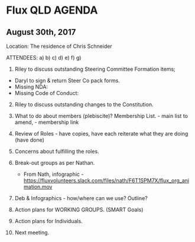# Flux QLD AGENDA

## August 30th, 2017

Location: The residence of Chris Schneider

ATTENDEES:
a)
b)
c)
d)
e)
f)
g)

1.  Riley to discuss outstanding Steering Committee Formation items;
* Daryl to sign & return Steer Co pack forms.
* Missing NDA:
* Missing Code of Conduct:

2.  Riley to discuss outstanding changes to the Constitution.

3.  What to do about members (plebiscite)?  Membership List. - main list to amend, - membership link

4.  Review of Roles - have copies, have each reiterate what they are doing (have done)

5.  Concerns about fulfilling the roles.

6.  Break-out groups as per Nathan.  
	*  From Nath, infographic - https://fluxvolunteers.slack.com/files/nath/F6T1SPM7X/flux_org_animation.mov

7.  Deb & Infographics - how/where can we use?  Outline?

8.  Action plans for WORKING GROUPS.  (SMART Goals)

9.  Action plans for Individuals.

10. Next meeting.


